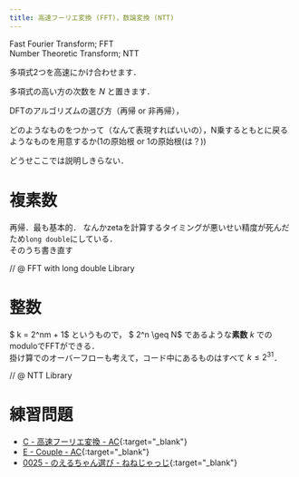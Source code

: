 ```yaml
---
title: 高速フーリエ変換 (FFT)，数論変換 (NTT)
---
```


Fast Fourier Transform; FFT  
Number Theoretic Transform; NTT

多項式2つを高速にかけ合わせます．

多項式の高い方の次数を $N$ と置きます．

DFTのアルゴリズムの選び方（再帰 or 非再帰），  

どのようなものをつかって（なんて表現すればいいの），N乗するともとに戻るようなものを用意するか(1の原始根 or 1の原始根(は？))

どうせここでは説明しきらない．

# 複素数
再帰．最も基本的．
なんかzetaを計算するタイミングが悪いせい精度が死んだため`long double`にしている．  
そのうち書き直す

// @ FFT with long double Library

# 整数

$ k = 2^nm + 1$ というもので， $ 2^n \geq N$ であるような**素数** $k$ でのmoduloでFFTができる．  
掛け算でのオーバーフローも考えて，コード中にあるものはすべて $k \leq 2^31$．

// @ NTT Library

# 練習問題

* [C - 高速フーリエ変換 - AC](https://beta.atcoder.jp/contests/atc001/tasks/fft_c){:target="_blank"}<!--_-->
* [E - Couple - AC](https://beta.atcoder.jp/contests/ukuku09/tasks/ukuku09_e){:target="_blank"}<!--_-->
* [0025 - のえるちゃん選び - ねねじゃっじ](https://luzhiled.me/problems/25){:target="_blank"}<!--_-->



